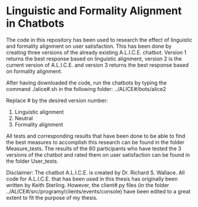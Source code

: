 # Linguistic and Formality Alignment in Chatbots

The code in this repository has been used to research the effect of linguistic and formality alignment on user satisfaction. This has been done by creating three versions of the already existing A.L.I.C.E. chatbot. Version 1 returns the best response based on linguistic alignment, version 2 is the current version of A.L.I.C.E. and version 3 returns the best response based on formality alignment.

After having downloaded the code, run the chatbots by typing the command ./alice#.sh in the following folder:
../ALICE#/bots/alice2

Replace # by the desired version number:
1. Linguistic alignment
2. Neutral
3. Formality alignment

All tests and corresponding results that have been done to be able to find the best measures to accomplish this research can be found in the folder Measure_tests. The results of the 60 participants who have tested the 3 versions of the chatbot and rated them on user satisfaction can be found in the folder User_tests.

Disclaimer: The chatbot A.L.I.C.E. is created by Dr. Richard S. Wallace. All code for A.L.I.C.E. that has been used in this thesis has originally been written by Keith Sterling. However, the client#.py files (in the folder ../ALICE#/src/programy/clients/events/console) have been edited to a great extent to fit the purpose of my thesis.  

